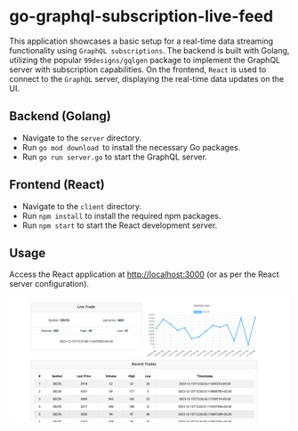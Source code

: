 # go-graphql-subscription-live-feed
This application showcases a basic setup for a real-time data streaming functionality using `GraphQL subscriptions`. The backend is built with Golang, utilizing the popular `99designs/gqlgen` package to implement the GraphQL server with subscription capabilities. On the frontend, `React` is used to connect to the `GraphQL` server, displaying the real-time data updates on the UI.

## Backend (Golang)
- Navigate to the `server` directory.
- Run `go mod download `to install the necessary Go packages.
- Run `go run server.go` to start the GraphQL server.

## Frontend (React)

- Navigate to the `client` directory.
- Run `npm install` to install the required npm packages.
- Run `npm start` to start the React development server.

## Usage
Access the React application at [http://localhost:3000](http://localhost:3000) (or as per the React server configuration).


![Screenshot](scheenshot.png)